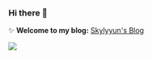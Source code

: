 ###  Hi there 👋
✨ **Welcome to my blog:**  [Skylyyun's Blog](https://blog.leiyiyun.com)

 <a href="#"><img align="center" src="https://github-readme-stats.vercel.app/api?username=YiyunLei&show_icons=true&theme=default&count_private=true&hide_border=true" /></a> 



<!--
**Skylyyun/Skylyyun** is a  _special_ ✨ repository because its `README.md` (this file) appears on your GitHub profile.

Here are some ideas to get you started:

- 🔭 I’m currently working on ...
- 🌱 I’m currently learning ...
- 👯 I’m looking to collaborate on ...
- 🤔 I’m looking for help with ...
- 💬 Ask me about ...
- 📫 How to reach me: ...
- 😄 Pronouns: ...
- ⚡ Fun fact: ...
-->
